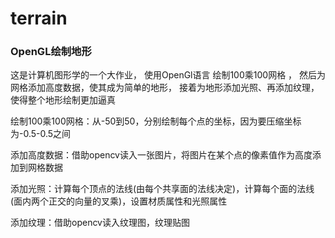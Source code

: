 # terrain

### OpenGL绘制地形

这是计算机图形学的一个大作业，
使用OpenGl语言 绘制100乘100网格 ，
然后为网格添加高度数据，使其成为简单的地形，
接着为地形添加光照、再添加纹理，使得整个地形绘制更加逼真


绘制100乘100网格：从-50到50，分别绘制每个点的坐标，因为要压缩坐标为-0.5-0.5之间

添加高度数据：借助opencv读入一张图片，将图片在某个点的像素值作为高度添加到网格数据

添加光照：计算每个顶点的法线(由每个共享面的法线决定)，计算每个面的法线(面内两个正交的向量的叉乘)，设置材质属性和光照属性

添加纹理：借助opencv读入纹理图，纹理贴图



